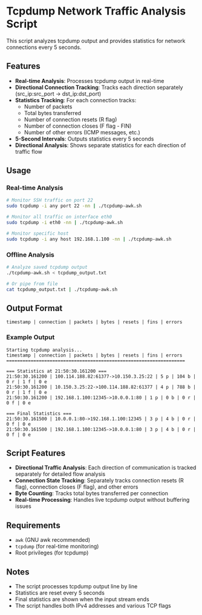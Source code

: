 # Tcpdump Network Traffic Analysis Script

This script analyzes tcpdump output and provides statistics for network connections every 5 seconds.

## Features

- **Real-time Analysis**: Processes tcpdump output in real-time
- **Directional Connection Tracking**: Tracks each direction separately (src_ip:src_port -> dst_ip:dst_port)
- **Statistics Tracking**: For each connection tracks:
  - Number of packets
  - Total bytes transferred
  - Number of connection resets (R flag)
  - Number of connection closes (F flag - FIN)
  - Number of other errors (ICMP messages, etc.)
- **5-Second Intervals**: Outputs statistics every 5 seconds
- **Directional Analysis**: Shows separate statistics for each direction of traffic flow

## Usage

### Real-time Analysis
```bash
# Monitor SSH traffic on port 22
sudo tcpdump -i any port 22 -nn | ./tcpdump-awk.sh

# Monitor all traffic on interface eth0
sudo tcpdump -i eth0 -nn | ./tcpdump-awk.sh

# Monitor specific host
sudo tcpdump -i any host 192.168.1.100 -nn | ./tcpdump-awk.sh
```

### Offline Analysis
```bash
# Analyze saved tcpdump output
./tcpdump-awk.sh < tcpdump_output.txt

# Or pipe from file
cat tcpdump_output.txt | ./tcpdump-awk.sh
```

## Output Format

```
timestamp | connection | packets | bytes | resets | fins | errors
```

### Example Output
```
Starting tcpdump analysis...
timestamp | connection | packets | bytes | resets | fins | errors
==================================================================

=== Statistics at 21:50:30.161200 ===
21:50:30.161200 | 100.114.188.82:61377->10.150.3.25:22 | 5 p | 104 b | 0 r | 1 f | 0 e
21:50:30.161200 | 10.150.3.25:22->100.114.188.82:61377 | 4 p | 788 b | 0 r | 1 f | 0 e
21:50:30.161200 | 192.168.1.100:12345->10.0.0.1:80 | 1 p | 0 b | 0 r | 0 f | 0 e

=== Final Statistics ===
21:50:30.161500 | 10.0.0.1:80->192.168.1.100:12345 | 3 p | 4 b | 0 r | 0 f | 0 e
21:50:30.161500 | 192.168.1.100:12345->10.0.0.1:80 | 3 p | 4 b | 0 r | 0 f | 0 e
```

## Script Features

- **Directional Traffic Analysis**: Each direction of communication is tracked separately for detailed flow analysis
- **Connection State Tracking**: Separately tracks connection resets (R flag), connection closes (F flag), and other errors
- **Byte Counting**: Tracks total bytes transferred per connection
- **Real-time Processing**: Handles live tcpdump output without buffering issues

## Requirements

- `awk` (GNU awk recommended)
- `tcpdump` (for real-time monitoring)
- Root privileges (for tcpdump)

## Notes

- The script processes tcpdump output line by line
- Statistics are reset every 5 seconds
- Final statistics are shown when the input stream ends
- The script handles both IPv4 addresses and various TCP flags
